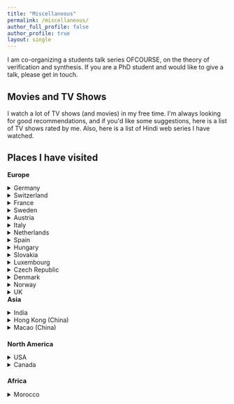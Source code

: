 ```yaml
---
title: "Miscellaneous"
permalink: /miscellaneous/
author_full_profile: false
author_profile: true
layout: single
--- 
```

I am co-organizing a students talk series <a href="https://ofcourse.mpi-sws.org/" style="text-decoration:none">OFCOURSE</a>, on the theory of verification and synthesis. If you are a PhD student and would like to give a talk, please get in touch.

Movies and TV Shows
------------------
I watch a lot of TV shows (and movies) in my free time. I'm always looking for good recommendations, and if you'd like some suggestions, <a href="https://www.imdb.com/list/ls045373958/" style="text-decoration:none">here</a> is a list of TV shows rated by me. Also, <a href="https://www.imdb.com/list/ls563442227/" style="text-decoration:none">here</a> is a list of Hindi web series I have watched.


Places I have visited
---------------------

<div class="column">
<h2 style="font-size: 1.05em; margin-top: 0;">Europe</h2>
  
<details><summary>Germany</summary>
<p style="font-family:'Georgia'; font-size:16">Kaiserslautern, Berlin, Munich, Heidelberg, Freiburg, Cologne, Koblenz, Cochem, Düsseldorf, Karlsruhe, Frankfurt, Saarbrücken, etc.</p></details>

<details><summary>Switzerland</summary>
<p style="font-family:'Georgia'; font-size:16">Bern, Zurich, Lucerene, Interlaken</p></details>

<details><summary>France</summary>
<p style="font-family:'Georgia'; font-size:16">Paris, Marseille, Strasbourg</p></details>

<details><summary>Sweden</summary>
<p style="font-family:'Georgia'; font-size:16">Stockholm, Malmö, Lund</p></details>

<details><summary>Austria</summary>
<p style="font-family:'Georgia'; font-size:16">Vienna, Salzburg, Hallstatt</p></details>

<details><summary>Italy</summary>
<p style="font-family:'Georgia'; font-size:16">Venice, Udine</p></details>

<details><summary>Netherlands</summary>
<p style="font-family:'Georgia'; font-size:16">Amsterdam, Giethoorn</p></details>

<details><summary>Spain</summary>
<p style="font-family:'Georgia'; font-size:16">Barcelona</p></details>

<details><summary>Hungary</summary>
<p style="font-family:'Georgia'; font-size:16">Budapest</p></details>

<details><summary>Slovakia</summary>
<p style="font-family:'Georgia'; font-size:16">Bratislava</p></details>

<details><summary>Luxembourg</summary>
<p style="font-family:'Georgia'; font-size:16">Luxembourg</p></details>

<details><summary>Czech Republic</summary>
<p style="font-family:'Georgia'; font-size:16">Prague</p></details>

<details><summary>Denmark</summary>
<p style="font-family:'Georgia'; font-size:16">Copenhagen</p></details>

<details><summary>Norway</summary>
<p style="font-family:'Georgia'; font-size:16">Oslo</p></details>

<details><summary>UK</summary>
<p style="font-family:'Georgia'; font-size:16">London</p></details>
  
  
</div>

<div class="column">
<h2 style="font-size: 1.05em; margin-top: 0;">Asia</h2>
  
<details><summary>India</summary>
<p style="font-family:'Georgia'; font-size:16"> Bhubaneswar, Mumbai, Delhi, Chennai, Kolkata, Bangalore, Hyderabad, Visakhapatnam, Surat, Tirupati, Amritsar, Gangtok, Raipur, etc.</p></details>

<details><summary>Hong Kong (China)</summary>
<p style="font-family:'Georgia'; font-size:16"> Hong Kong </p></details>

<details><summary>Macao (China)</summary>
<p style="font-family:'Georgia'; font-size:16"> Macao </p></details>


<h2 style="font-size: 1.05em;">North America</h2>

<details><summary>USA</summary>
<p style="font-family:'Georgia'; font-size:16">New York, Los Angeles, Houston, Pittsburgh, Austin, Santa Monica, San Antonio, Pasadena, Niagara Falls </p></details>

<details><summary>Canada</summary>
<p style="font-family:'Georgia'; font-size:16"> Montreal, Niagara Falls, Hamilton </p></details>


<h2 style="font-size: 1.05em;">Africa</h2>

<details><summary>Morocco</summary>
<p style="font-family:'Georgia'; font-size:16">Marrakesh, Essaouira, Agadir </p></details>

  
  
</div>
